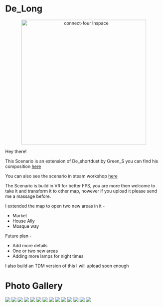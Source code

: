 # De_Long

<p align="center">
  <a href="https://i.imgur.com/9G0JWbb.jpg">
    <img
      alt="connect-four Inspace"
      src="https://i.imgur.com/9G0JWbb.jpg"
      width="400"
    />
  </a>
</p>

Hey there!

This Scenario is an extension of De_shortdust by Green_S
you can find his composition <a href="https://steamcommunity.com/sharedfiles/filedetails/?id=2427626848"> here </a>

You can also see the scenario in steam workshop <a href="https://steamcommunity.com/sharedfiles/filedetails/?id=2439952373"> here </a>

The Scenario is build in VR for better FPS, you are more then welcome to take it and transform it to other map, however if you upload it please send me a massage before.

I extended the map to open two new areas in it -

- Market
- House Ally
- Mosque way

Future plan -

- Add more details
- One or two new areas
- Adding more lamps for night times

I also build an TDM version of this I will upload soon enough

# Photo Gallery

[![](https://i.imgur.com/Rru20ks.jpg)](#)
[![](https://i.imgur.com/nfdJpUI.jpg)](#)
[![](https://i.imgur.com/o2Bau6g.jpg)](#)
[![](https://i.imgur.com/SYBamiC.jpg)](#)
[![](https://i.imgur.com/VR6XKvN.jpg)](#)
[![](https://i.imgur.com/pjDIj3T.jpg)](#)
[![](https://i.imgur.com/HvtHWZr.jpg)](#)
[![](https://i.imgur.com/tnIx5io.jpg)](#)
[![](https://i.imgur.com/mlAFu56.jpg)](#)
[![](https://i.imgur.com/qt2Q7HO.jpg)](#)
[![](https://i.imgur.com/8qmaLhO.jpg)](#)
[![](https://i.imgur.com/aixeEkZ.jpg)](#)
[![](https://i.imgur.com/Wf3Z4Wu.jpg)](#)
[![](https://i.imgur.com/Dtthn8Q.jpg)](#)
